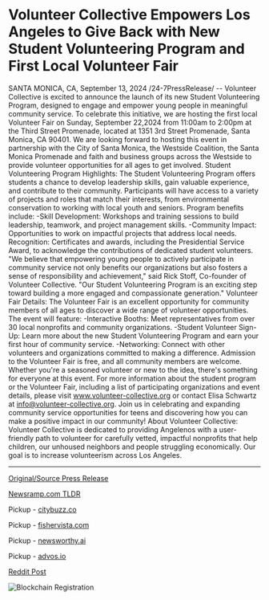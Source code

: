 # Volunteer Collective Empowers Los Angeles to Give Back with New Student Volunteering Program and First Local Volunteer Fair

SANTA MONICA, CA, September 13, 2024 /24-7PressRelease/ -- Volunteer Collective is excited to announce the launch of its new Student Volunteering Program, designed to engage and empower young people in meaningful community service. To celebrate this initiative, we are hosting the first local Volunteer Fair on Sunday, September 22,2024 from 11:00am to 2:00pm at the Third Street Promenade, located at 1351 3rd Street Promenade, Santa Monica, CA 90401. We are looking forward to hosting this event in partnership with the City of Santa Monica, the Westside Coalition, the Santa Monica Promenade and faith and business groups across the Westside to provide volunteer opportunities for all ages to get involved.  Student Volunteering Program Highlights: The Student Volunteering Program offers students a chance to develop leadership skills, gain valuable experience, and contribute to their community. Participants will have access to a variety of projects and roles that match their interests, from environmental conservation to working with local youth and seniors.  Program benefits include: -Skill Development: Workshops and training sessions to build leadership, teamwork, and project management skills.  -Community Impact: Opportunities to work on impactful projects that address local needs. Recognition: Certificates and awards, including the Presidential Service Award, to acknowledge the contributions of dedicated student volunteers.  "We believe that empowering young people to actively participate in community service not only benefits our organizations but also fosters a sense of responsibility and achievement," said Rick Stoff, Co-founder of Volunteer Collective. "Our Student Volunteering Program is an exciting step toward building a more engaged and compassionate generation."  Volunteer Fair Details: The Volunteer Fair is an excellent opportunity for community members of all ages to discover a wide range of volunteer opportunities.   The event will feature: -Interactive Booths: Meet representatives from over 30 local nonprofits and community organizations.  -Student Volunteer Sign-Up: Learn more about the new Student Volunteering Program and earn your first hour of community service.  -Networking: Connect with other volunteers and organizations committed to making a difference.  Admission to the Volunteer Fair is free, and all community members are welcome.   Whether you're a seasoned volunteer or new to the idea, there's something for everyone at this event.   For more information about the student program or the Volunteer Fair, including a list of participating organizations and event details, please visit www.volunteer-collective.org or contact Elisa Schwartz at info@volunteer-collective.org.  Join us in celebrating and expanding community service opportunities for teens and discovering how you can make a positive impact in our community!  About Volunteer Collective: Volunteer Collective is dedicated to providing Angelenos with a user-friendly path to volunteer for carefully vetted, impactful nonprofits that help children, our unhoused neighbors and people struggling economically. Our goal is to increase volunteerism across Los Angeles. 

---

[Original/Source Press Release](https://www.24-7pressrelease.com/press-release/514293/volunteer-collective-empowers-los-angeles-to-give-back-with-new-student-volunteering-program-and-first-local-volunteer-fair)
                    

[Newsramp.com TLDR](https://newsramp.com/curated-news/volunteer-collective-launches-student-volunteering-program-and-hosts-volunteer-fair-in-santa-monica/8089ea5f9fd7eb5153c3b18f9b982620) 


Pickup - [citybuzz.co](https://citybuzz.co/2024/09/13/volunteer-collective-launches-student-program-and-hosts-first-local-volunteer-fair-in-los-angeles)

Pickup - [fishervista.com](https://fishervista.com/en/volunteer-collective-launches-student-program-and-hosts-first-volunteer-fair-in-los-angeles/20246808)

Pickup - [newsworthy.ai](https://newsworthy.ai/curated/volunteer-collective-launches-student-program-and-hosts-first-local-volunteer-fair-in-los-angeles/20246808)

Pickup - [advos.io](https://advos.io/en/volunteer-collective-launches-student-program-and-hosts-first-local-volunteer-fair-in-los-angeles/20246808)
 



[Reddit Post](https://www.reddit.com/r/eventNews/comments/1ffot4w/volunteer_collective_launches_student/) 



![Blockchain Registration](https://cdn.newsramp.app/24-7PressRelease/qrcode/249/13/ovalQtaX.webp)